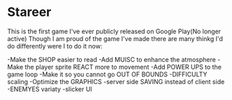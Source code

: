 # Stareer
This is the first game I've ever publicly released on Google Play(No longer active)
Though I am proud of the game I've made there are many thinkg I'd do differently were I to do it now:

-Make the SHOP easier to read
-Add MUISC to enhance the atmosphere
-Make the player sprite REACT more to movement
-Add POWER UPS to the game loop
-Make it so you cannot go OUT OF BOUNDS
-DIFFICULTY scaling
-Optimize the GRAPHICS
-server side SAVING instead of client side
-ENEMYES variaty
-slicker UI
